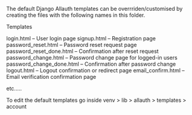 The default Django Allauth templates can be overrriden/customised by creating the files with the following names in this folder.

Templates

login.html – User login page
signup.html – Registration page
password_reset.html – Password reset request page
password_reset_done.html – Confirmation after reset request
password_change.html – Password change page for logged-in users
password_change_done.html – Confirmation after password change
logout.html – Logout confirmation or redirect page
email_confirm.html – Email verification confirmation page

etc.....

To edit the default templates go inside venv > lib > allauth > templates > account
